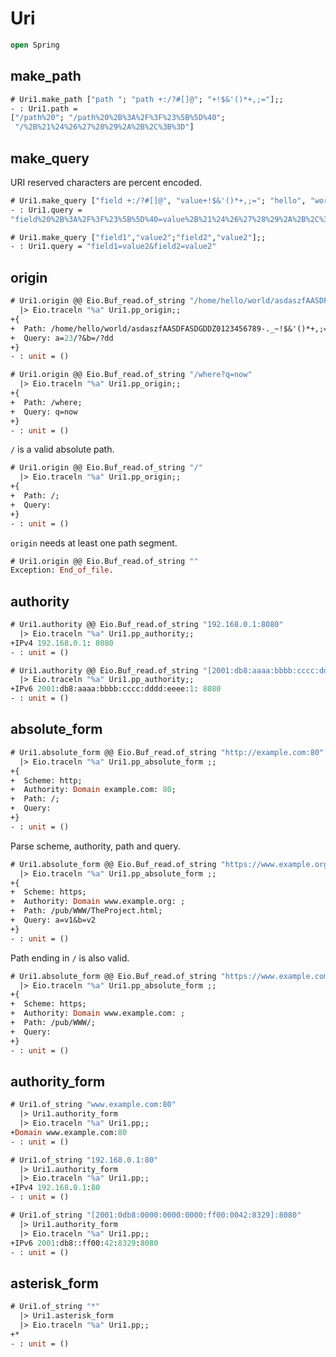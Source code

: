 # Uri 

```ocaml
open Spring
```

## make_path

```ocaml
# Uri1.make_path ["path "; "path +:/?#[]@"; "+!$&'()*+,;="];;
- : Uri1.path =
["/path%20"; "/path%20%2B%3A%2F%3F%23%5B%5D%40";
 "/%2B%21%24%26%27%28%29%2A%2B%2C%3B%3D"]
```

## make_query

URI reserved characters are percent encoded.

```ocaml
# Uri1.make_query ["field +:/?#[]@", "value+!$&'()*+,;="; "hello", "world"];;
- : Uri1.query =
"field%20%2B%3A%2F%3F%23%5B%5D%40=value%2B%21%24%26%27%28%29%2A%2B%2C%3B%3D&hello=world"

# Uri1.make_query ["field1","value2";"field2","value2"];;
- : Uri1.query = "field1=value2&field2=value2"
```

## origin

```ocaml
# Uri1.origin @@ Eio.Buf_read.of_string "/home/hello/world/asdaszfAASDFASDGDDZ0123456789-._~!$&'()*+,;=:%AF%9A?a=23/?&b=/?dd"
  |> Eio.traceln "%a" Uri1.pp_origin;;
+{
+  Path: /home/hello/world/asdaszfAASDFASDGDDZ0123456789-._~!$&'()*+,;=:%AF%9A;
+  Query: a=23/?&b=/?dd
+}
- : unit = ()

# Uri1.origin @@ Eio.Buf_read.of_string "/where?q=now"
  |> Eio.traceln "%a" Uri1.pp_origin;;
+{
+  Path: /where;
+  Query: q=now
+}
- : unit = ()
```

`/` is a valid absolute path.

```ocaml
# Uri1.origin @@ Eio.Buf_read.of_string "/"
  |> Eio.traceln "%a" Uri1.pp_origin;;
+{
+  Path: /;
+  Query:
+}
- : unit = ()
```

`origin` needs at least one path segment.

```ocaml
# Uri1.origin @@ Eio.Buf_read.of_string ""
Exception: End_of_file.
```

## authority 

```ocaml
# Uri1.authority @@ Eio.Buf_read.of_string "192.168.0.1:8080"
  |> Eio.traceln "%a" Uri1.pp_authority;;
+IPv4 192.168.0.1: 8080
- : unit = ()

# Uri1.authority @@ Eio.Buf_read.of_string "[2001:db8:aaaa:bbbb:cccc:dddd:eeee:1]:8080"
  |> Eio.traceln "%a" Uri1.pp_authority;;
+IPv6 2001:db8:aaaa:bbbb:cccc:dddd:eeee:1: 8080
- : unit = ()
```

## absolute_form

```ocaml
# Uri1.absolute_form @@ Eio.Buf_read.of_string "http://example.com:80"
  |> Eio.traceln "%a" Uri1.pp_absolute_form ;;
+{
+  Scheme: http;
+  Authority: Domain example.com: 80;
+  Path: /;
+  Query:
+}
- : unit = ()
```

Parse scheme, authority, path and query.

```ocaml
# Uri1.absolute_form @@ Eio.Buf_read.of_string "https://www.example.org/pub/WWW/TheProject.html?a=v1&b=v2"
  |> Eio.traceln "%a" Uri1.pp_absolute_form ;;
+{
+  Scheme: https;
+  Authority: Domain www.example.org: ;
+  Path: /pub/WWW/TheProject.html;
+  Query: a=v1&b=v2
+}
- : unit = ()
```

Path ending in `/` is also valid.

```ocaml
# Uri1.absolute_form @@ Eio.Buf_read.of_string "https://www.example.com/pub/WWW/"
  |> Eio.traceln "%a" Uri1.pp_absolute_form ;;
+{
+  Scheme: https;
+  Authority: Domain www.example.com: ;
+  Path: /pub/WWW/;
+  Query:
+}
- : unit = ()
```

## authority_form

```ocaml
# Uri1.of_string "www.example.com:80"
  |> Uri1.authority_form
  |> Eio.traceln "%a" Uri1.pp;;
+Domain www.example.com:80
- : unit = ()

# Uri1.of_string "192.168.0.1:80"
  |> Uri1.authority_form
  |> Eio.traceln "%a" Uri1.pp;;
+IPv4 192.168.0.1:80
- : unit = ()

# Uri1.of_string "[2001:0db8:0000:0000:0000:ff00:0042:8329]:8080"
  |> Uri1.authority_form
  |> Eio.traceln "%a" Uri1.pp;;
+IPv6 2001:db8::ff00:42:8329:8080
- : unit = ()
```

## asterisk_form

```ocaml
# Uri1.of_string "*"
  |> Uri1.asterisk_form
  |> Eio.traceln "%a" Uri1.pp;;
+*
- : unit = ()
```

